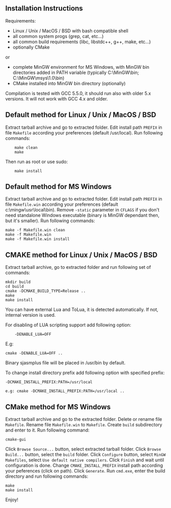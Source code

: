## Installation Instructions
Requirements:
- Linux / Unix / MacOS / BSD with bash compatible shell 
- all common system progs (grep, cat, etc...)
- all common build requirements (libc, libstdc++, g++, make, etc...)
- optionally CMake

or

- complete MinGW environment for MS Windows, with MinGW bin directories added in PATH variable (typically C:\MinGW\bin; C:\MinGW\msys\1.0\bin)
- CMake installed into MinGW bin directory (optionally)

Compilation is tested with GCC 5.5.0, it should run also with older 5.x versions. It will not work with GCC 4.x and older.

## Default method for Linux / Unix / MacOS / BSD
Extract tarball archive and go to extracted folder. Edit install path `PREFIX` in file `Makefile` according your preferences (default /usr/local). Run following commands:
```
	make clean
	make
```
Then run as root or use sudo:
```
	make install
```

## Default method for MS Windows
Extract tarball archive and go to extracted folder. Edit install path `PREFIX` in file `Makefile.win` according your preferences (default c:\mingw\usr\local\bin). Remove `-static` parameter in `CFLAGS` if you don't need standalone Windows executable (binary is MinGW dependant then, but it's smaller). Run following commands:

	make -f Makefile.win clean
	make -f Makefile.win
	make -f Makefile.win install

## CMAKE method for Linux / Unix / MacOS / BSD
Extract tarball archive, go to extracted folder and run following set of commands:

	mkdir build 
	cd build
	cmake -DCMAKE_BUILD_TYPE=Release ..
	make
	make install

You can have external Lua and ToLua, it is detected automatically. If not, internal version is used.

For disabling of LUA scripting support add following option:
```
	-DENABLE_LUA=OFF 
```
E.g:
```
cmake -DENABLE_LUA=OFF ..
```

Binary sjasmplus file will be placed in /usr/bin by default.

To change install directory prefix add following option with specified prefix:

	-DCMAKE_INSTALL_PREFIX:PATH=/usr/local

	e.g: cmake -DCMAKE_INSTALL_PREFIX:PATH=/usr/local ..


## CMake method for MS Windows
Extract tarball archive and go to the extracted folder. Delete or rename file `Makefile`. Rename file `Makefile.win` to `Makefile`. Create `build` subdirectory and enter to it. Run following command:

	cmake-gui
	
Click `Browse Source...` button, select extracted tarball folder. Click `Browse Build...` button, select the `build` folder. Click `Configure` button, select `MinGW Makefiles`, select `Use default native compilers`. Click `Finish` and wait until configuration is done. Change `CMAKE_INSTALL_PREFIX` install path according your peferences (click on path). Click `Generate`. Run `cmd.exe`, enter the build directory and run following commands:

	make
	make install	

Enjoy!
